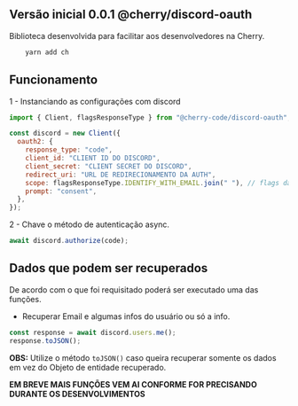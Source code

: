 ## Versão inicial 0.0.1 @cherry/discord-oauth

Biblioteca desenvolvida para facilitar aos desenvolvedores na Cherry.

```diff
    yarn add ch
```

## Funcionamento

1 - Instanciando as configurações com discord

```js
import { Client, flagsResponseType } from "@cherry-code/discord-oauth";

const discord = new Client({
  oauth2: {
    response_type: "code",
    client_id: "CLIENT ID DO DISCORD",
    client_secret: "CLIENT SECRET DO DISCORD",
    redirect_uri: "URL DE REDIRECIONAMENTO DA AUTH",
    scope: flagsResponseType.IDENTIFY_WITH_EMAIL.join(" "), // flags das informações que precisa
    prompt: "consent",
  },
});
```

2 - Chave o método de autenticação async.

```js
await discord.authorize(code);
```

## Dados que podem ser recuperados

De acordo com o que foi requisitado poderá ser executado uma das funções.

- Recuperar Email e algumas infos do usuário ou só a info.

```js
const response = await discord.users.me();
response.toJSON();
```

**OBS:** Utilize o método `toJSON()` caso queira recuperar somente os dados em vez do Objeto de entidade recuperado.

**EM BREVE MAIS FUNÇÕES VEM AI CONFORME FOR PRECISANDO DURANTE OS DESENVOLVIMENTOS**
